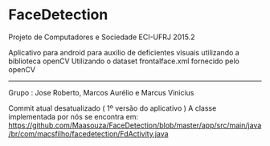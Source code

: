 # FaceDetection
Projeto de Computadores e Sociedade ECI-UFRJ 2015.2

Aplicativo para android para auxilio de deficientes visuais utilizando a biblioteca openCV
Utilizando o dataset frontalface.xml fornecido pelo openCV 

------------------
Grupo :
Jose Roberto,
Marcos Aurélio e 
Marcus Vinicius


Commit atual desatualizado ( 1º versão do aplicativo )
A classe implementada por nós se encontra em: 
https://github.com/Maasouza/FaceDetection/blob/master/app/src/main/java/br/com/macsfilho/facedetection/FdActivity.java

 
